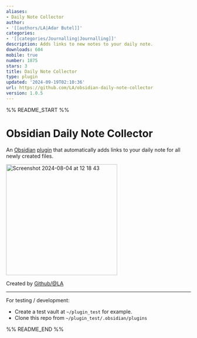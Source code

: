 ```yaml
---
aliases:
- Daily Note Collector
author:
- '[[authors/LA|Adar Butel]]'
categories:
- '[[categories/Journalling|Journalling]]'
description: Adds links to new notes to your daily note.
downloads: 604
mobile: true
number: 1875
stars: 3
title: Daily Note Collector
type: plugin
updated: '2024-09-19T02:10:36'
url: https://github.com/LA/obsidian-daily-note-collector
version: 1.0.5
---
```


%% README_START %%

# Obsidian Daily Note Collector

An [Obsidian](https://obsidian.md) [plugin](https://obsidian.md/plugins) that automatically adds links to your daily note for all newly created files.

<img width="303" alt="Screenshot 2024-08-04 at 12 18 43" src="https://github.com/user-attachments/assets/d8db9e3b-d058-4113-9d18-19e62b4f23d7">

Created by [Github/@LA](https://github.com/LA)

---

For testing / development:

-   Create a test vault at `~/plugin_test` for example.
-   Clone this repo from `~/plugin_test/.obsidian/plugins`


%% README_END %%